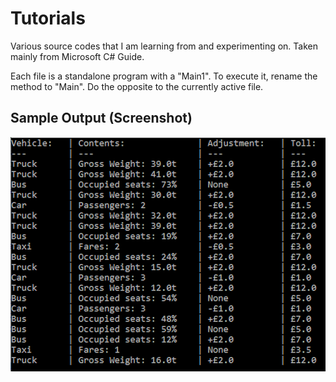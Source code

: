 # Tutorials

Various source codes that I am learning from and experimenting on. Taken mainly from Microsoft C# Guide.

Each file is a standalone program with a "Main1". To execute it, rename the method to "Main". Do the opposite to the currently active file. 

## Sample Output (Screenshot)

![screenshot](/screenshot.png)

